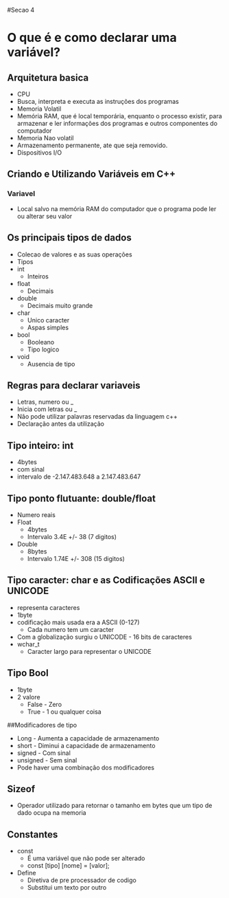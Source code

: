 #Secao 4
# O que é e como declarar uma variável?
## Arquitetura basica
* CPU
 * Busca, interpreta e executa as instruções dos programas
* Memoria Volatil
 * Memória RAM, que é local temporária, enquanto o processo existir, para armazenar e ler informações dos
 programas e outros componentes do computador
* Memoria Nao volatil
 * Armazenamento permanente, ate que seja removido.
* Dispositivos I/O

## Criando e Utilizando Variáveis em C++
### Variavel
* Local salvo na memória RAM do computador que o programa pode ler ou alterar seu valor

## Os principais tipos de dados
* Colecao de valores e as suas operações
* Tipos
 * int
   * Inteiros
 * float
   * Decimais
 * double
   * Decimais muito grande
 * char
   * Unico caracter
   * Aspas simples
 * bool
   * Booleano
   * Tipo logico
 * void
   * Ausencia de tipo

## Regras para declarar variaveis
 * Letras, numero ou _
 * Inicia com letras ou _
 * Não pode utilizar palavras reservadas da linguagem c++
 * Declaração antes da utilização

## Tipo inteiro: int
 * 4bytes
 * com sinal
 * intervalo de -2.147.483.648 a 2.147.483.647

## Tipo ponto flutuante: double/float
 * Numero reais
 * Float
    * 4bytes
    * Intervalo 3.4E +/- 38 (7 digitos)
 * Double
    * 8bytes
    * Intervalo 1.74E +/- 308 (15 digitos)

## Tipo caracter: char e as Codificações ASCII e UNICODE
 * representa caracteres
 * 1byte
 * codificação mais usada era a ASCII (0-127)
   * Cada numero tem um caracter
 * Com a globalização surgiu o UNICODE - 16 bits de caracteres
 * wchar_t
   * Caracter largo para representar o UNICODE

## Tipo Bool
 * 1byte
 * 2 valore
   * False - Zero
   * True - 1 ou qualquer coisa

##Modificadores de tipo
 * Long - Aumenta a capacidade de armazenamento
 * short - Diminui a capacidade de armazenamento
 * signed - Com sinal
 * unsigned - Sem sinal
 * Pode haver uma combinação dos modificadores
## Sizeof
 * Operador utilizado para retornar o tamanho em bytes que um tipo de dado ocupa na memoria

## Constantes
 * const
   * É uma variável que não pode ser alterado
   * const [tipo] [nome] = [valor];
  * Define
    * Diretiva de pre processador de codigo
    * Substitui um texto por outro
